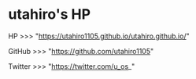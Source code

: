 # utahiro's HP

HP >>> "https://utahiro1105.github.io/utahiro.github.io/"

GitHub >>> "https://github.com/utahiro1105"

Twitter >>> "https://twitter.com/u_os_"
